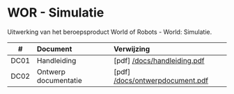 # WOR - Simulatie

Uitwerking van het beroepsproduct World of Robots - World: Simulatie.

|  #   | Document             | Verwijzing                                     |
|:----:|:---------------------|:-----------------------------------------------|
| DC01 | Handleiding          | [pdf] [/docs/handleiding.pdf](TODO)            |
| DC02 | Ontwerp documentatie | [pdf] [/docs/ontwerpdocument.pdf](TODO)        |